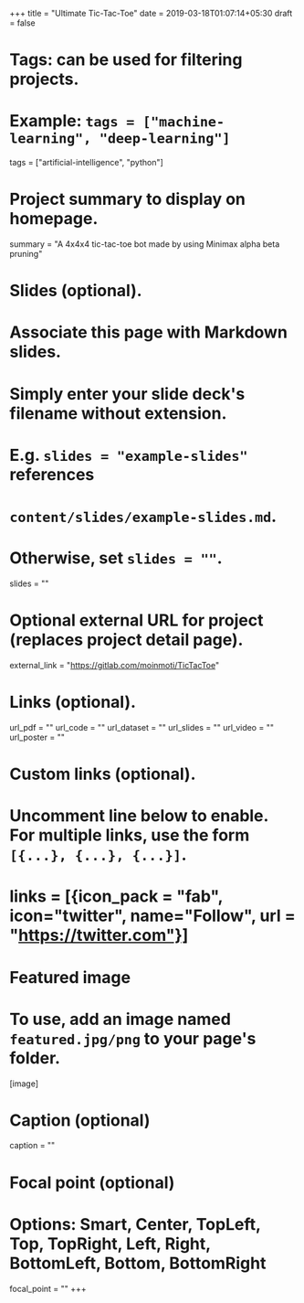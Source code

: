 +++
title = "Ultimate Tic-Tac-Toe"
date = 2019-03-18T01:07:14+05:30
draft = false

# Tags: can be used for filtering projects.
# Example: `tags = ["machine-learning", "deep-learning"]`
tags = ["artificial-intelligence", "python"]

# Project summary to display on homepage.
summary = "A 4x4x4 tic-tac-toe bot made by using Minimax alpha beta pruning"

# Slides (optional).
#   Associate this page with Markdown slides.
#   Simply enter your slide deck's filename without extension.
#   E.g. `slides = "example-slides"` references 
#   `content/slides/example-slides.md`.
#   Otherwise, set `slides = ""`.
slides = ""

# Optional external URL for project (replaces project detail page).
external_link = "https://gitlab.com/moinmoti/TicTacToe"

# Links (optional).
url_pdf = ""
url_code = ""
url_dataset = ""
url_slides = ""
url_video = ""
url_poster = ""

# Custom links (optional).
#   Uncomment line below to enable. For multiple links, use the form `[{...}, {...}, {...}]`.
# links = [{icon_pack = "fab", icon="twitter", name="Follow", url = "https://twitter.com"}]

# Featured image
# To use, add an image named `featured.jpg/png` to your page's folder. 
[image]
  # Caption (optional)
  caption = ""

  # Focal point (optional)
  # Options: Smart, Center, TopLeft, Top, TopRight, Left, Right, BottomLeft, Bottom, BottomRight
  focal_point = ""
+++
